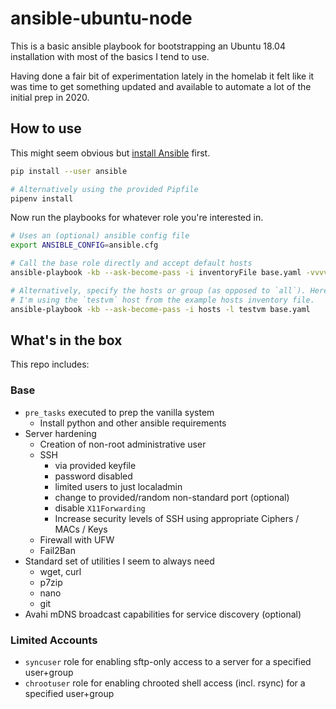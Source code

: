 # ansible-ubuntu-node
This is a basic ansible playbook for bootstrapping an Ubuntu 18.04 installation with most of the basics I tend to use. 

Having done a fair bit of experimentation lately in the homelab it felt like it was time to get something updated and available to automate a lot of the initial prep in 2020.

## How to use
This might seem obvious but [install Ansible](https://docs.ansible.com/ansible/latest/installation_guide/intro_installation.html) first.

```bash
pip install --user ansible

# Alternatively using the provided Pipfile
pipenv install
```

Now run the playbooks for whatever role you're interested in.

```bash
# Uses an (optional) ansible config file
export ANSIBLE_CONFIG=ansible.cfg

# Call the base role directly and accept default hosts
ansible-playbook -kb --ask-become-pass -i inventoryFile base.yaml -vvvv

# Alternatively, specify the hosts or group (as opposed to `all`). Here
# I'm using the `testvm` host from the example hosts inventory file.
ansible-playbook -kb --ask-become-pass -i hosts -l testvm base.yaml
```

## What's in the box
This repo includes:

### Base
* `pre_tasks` executed to prep the vanilla system
  * Install python and other ansible requirements
* Server hardening
  * Creation of non-root administrative user
  * SSH 
    * via provided keyfile
    * password disabled
    * limited users to just localadmin
    * change to provided/random non-standard port (optional)
    * disable `X11Forwarding`
    * Increase security levels of SSH using appropriate Ciphers / MACs / Keys
  * Firewall with UFW
  * Fail2Ban
* Standard set of utilities I seem to always need
  * wget, curl
  * p7zip
  * nano
  * git
* Avahi mDNS broadcast capabilities for service discovery (optional)

### Limited Accounts
* `syncuser` role for enabling sftp-only access to a server for a specified user+group
* `chrootuser` role for enabling chrooted shell access (incl. rsync) for a specified user+group
